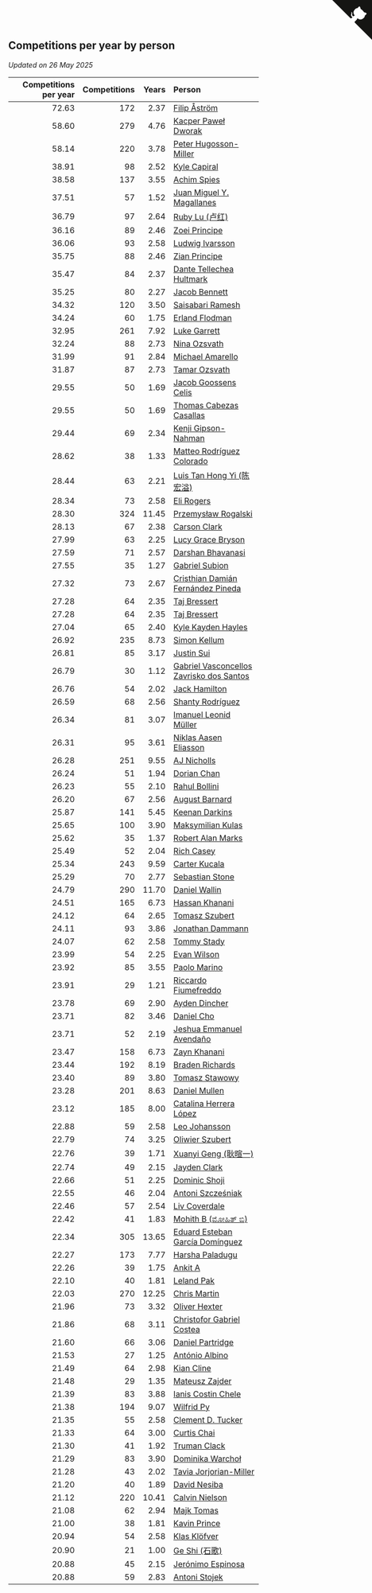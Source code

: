 ## Competitions per year by person

*Updated on 26 May 2025*

| Competitions per year | Competitions | Years | Person |
| ---: | ---: | ---: | :--- |
| 72.63 | 172 | 2.37 | [Filip Åström](https://www.worldcubeassociation.org/persons/2023ASTR01) |
| 58.60 | 279 | 4.76 | [Kacper Paweł Dworak](https://www.worldcubeassociation.org/persons/2020DWOR01) |
| 58.14 | 220 | 3.78 | [Peter Hugosson-Miller](https://www.worldcubeassociation.org/persons/2021HUGO01) |
| 38.91 | 98 | 2.52 | [Kyle Capiral](https://www.worldcubeassociation.org/persons/2022CAPI02) |
| 38.58 | 137 | 3.55 | [Achim Spies](https://www.worldcubeassociation.org/persons/2021SPIE01) |
| 37.51 | 57 | 1.52 | [Juan Miguel Y. Magallanes](https://www.worldcubeassociation.org/persons/2023MAGA09) |
| 36.79 | 97 | 2.64 | [Ruby Lu (卢红)](https://www.worldcubeassociation.org/persons/2022LURU01) |
| 36.16 | 89 | 2.46 | [Zoei Principe](https://www.worldcubeassociation.org/persons/2022PRIN09) |
| 36.06 | 93 | 2.58 | [Ludwig Ivarsson](https://www.worldcubeassociation.org/persons/2022IVAR01) |
| 35.75 | 88 | 2.46 | [Zian Principe](https://www.worldcubeassociation.org/persons/2022PRIN08) |
| 35.47 | 84 | 2.37 | [Dante Tellechea Hultmark](https://www.worldcubeassociation.org/persons/2023HULT01) |
| 35.25 | 80 | 2.27 | [Jacob Bennett](https://www.worldcubeassociation.org/persons/2023BENN04) |
| 34.32 | 120 | 3.50 | [Saisabari Ramesh](https://www.worldcubeassociation.org/persons/2021RAME01) |
| 34.24 | 60 | 1.75 | [Erland Flodman](https://www.worldcubeassociation.org/persons/2023FLOD01) |
| 32.95 | 261 | 7.92 | [Luke Garrett](https://www.worldcubeassociation.org/persons/2017GARR05) |
| 32.24 | 88 | 2.73 | [Nina Ozsvath](https://www.worldcubeassociation.org/persons/2022OZSV03) |
| 31.99 | 91 | 2.84 | [Michael Amarello](https://www.worldcubeassociation.org/persons/2022AMAR09) |
| 31.87 | 87 | 2.73 | [Tamar Ozsvath](https://www.worldcubeassociation.org/persons/2022OZSV04) |
| 29.55 | 50 | 1.69 | [Jacob Goossens Celis](https://www.worldcubeassociation.org/persons/2023CELI06) |
| 29.55 | 50 | 1.69 | [Thomas Cabezas Casallas](https://www.worldcubeassociation.org/persons/2023CASA08) |
| 29.44 | 69 | 2.34 | [Kenji Gipson-Nahman](https://www.worldcubeassociation.org/persons/2023GIPS01) |
| 28.62 | 38 | 1.33 | [Matteo Rodríguez Colorado](https://www.worldcubeassociation.org/persons/2024COLO04) |
| 28.44 | 63 | 2.21 | [Luis Tan Hong Yi (陈宏溢)](https://www.worldcubeassociation.org/persons/2023YILU01) |
| 28.34 | 73 | 2.58 | [Eli Rogers](https://www.worldcubeassociation.org/persons/2022ROGE05) |
| 28.30 | 324 | 11.45 | [Przemysław Rogalski](https://www.worldcubeassociation.org/persons/2013ROGA02) |
| 28.13 | 67 | 2.38 | [Carson Clark](https://www.worldcubeassociation.org/persons/2023CLAR02) |
| 27.99 | 63 | 2.25 | [Lucy Grace Bryson](https://www.worldcubeassociation.org/persons/2023BRYS01) |
| 27.59 | 71 | 2.57 | [Darshan Bhavanasi](https://www.worldcubeassociation.org/persons/2022BHAV01) |
| 27.55 | 35 | 1.27 | [Gabriel Subion](https://www.worldcubeassociation.org/persons/2024SUBI01) |
| 27.32 | 73 | 2.67 | [Cristhian Damián Fernández Pineda](https://www.worldcubeassociation.org/persons/2022PINE05) |
| 27.28 | 64 | 2.35 | [Taj Bressert](https://www.worldcubeassociation.org/persons/2023BRES01) |
| 27.28 | 64 | 2.35 | [Taj Bressert](https://www.worldcubeassociation.org/persons/2023BRES01) |
| 27.04 | 65 | 2.40 | [Kyle Kayden Hayles](https://www.worldcubeassociation.org/persons/2022HAYL02) |
| 26.92 | 235 | 8.73 | [Simon Kellum](https://www.worldcubeassociation.org/persons/2016KELL12) |
| 26.81 | 85 | 3.17 | [Justin Sui](https://www.worldcubeassociation.org/persons/2022SUIJ01) |
| 26.79 | 30 | 1.12 | [Gabriel Vasconcellos Zavrisko dos Santos](https://www.worldcubeassociation.org/persons/2024SANT39) |
| 26.76 | 54 | 2.02 | [Jack Hamilton](https://www.worldcubeassociation.org/persons/2023HAMI08) |
| 26.59 | 68 | 2.56 | [Shanty Rodríguez](https://www.worldcubeassociation.org/persons/2022CUBI01) |
| 26.34 | 81 | 3.07 | [Imanuel Leonid Müller](https://www.worldcubeassociation.org/persons/2022MULL02) |
| 26.31 | 95 | 3.61 | [Niklas Aasen Eliasson](https://www.worldcubeassociation.org/persons/2021ELIA01) |
| 26.28 | 251 | 9.55 | [AJ Nicholls](https://www.worldcubeassociation.org/persons/2015NICH04) |
| 26.24 | 51 | 1.94 | [Dorian Chan](https://www.worldcubeassociation.org/persons/2023DORI01) |
| 26.23 | 55 | 2.10 | [Rahul Bollini](https://www.worldcubeassociation.org/persons/2023BOLL01) |
| 26.20 | 67 | 2.56 | [August Barnard](https://www.worldcubeassociation.org/persons/2022BARN21) |
| 25.87 | 141 | 5.45 | [Keenan Darkins](https://www.worldcubeassociation.org/persons/2019DARK02) |
| 25.65 | 100 | 3.90 | [Maksymilian Kulas](https://www.worldcubeassociation.org/persons/2021KULA02) |
| 25.62 | 35 | 1.37 | [Robert Alan Marks](https://www.worldcubeassociation.org/persons/2024MARK03) |
| 25.49 | 52 | 2.04 | [Rich Casey](https://www.worldcubeassociation.org/persons/2023CASE06) |
| 25.34 | 243 | 9.59 | [Carter Kucala](https://www.worldcubeassociation.org/persons/2015KUCA01) |
| 25.29 | 70 | 2.77 | [Sebastian Stone](https://www.worldcubeassociation.org/persons/2022STON09) |
| 24.79 | 290 | 11.70 | [Daniel Wallin](https://www.worldcubeassociation.org/persons/2013WALL03) |
| 24.51 | 165 | 6.73 | [Hassan Khanani](https://www.worldcubeassociation.org/persons/2018KHAN26) |
| 24.12 | 64 | 2.65 | [Tomasz Szubert](https://www.worldcubeassociation.org/persons/2022SZUB02) |
| 24.11 | 93 | 3.86 | [Jonathan Dammann](https://www.worldcubeassociation.org/persons/2021DAMM01) |
| 24.07 | 62 | 2.58 | [Tommy Stady](https://www.worldcubeassociation.org/persons/2022STAD01) |
| 23.99 | 54 | 2.25 | [Evan Wilson](https://www.worldcubeassociation.org/persons/2023WILS11) |
| 23.92 | 85 | 3.55 | [Paolo Marino](https://www.worldcubeassociation.org/persons/2021MARI04) |
| 23.91 | 29 | 1.21 | [Riccardo Fiumefreddo](https://www.worldcubeassociation.org/persons/2024RICC01) |
| 23.78 | 69 | 2.90 | [Ayden Dincher](https://www.worldcubeassociation.org/persons/2022DINC01) |
| 23.71 | 82 | 3.46 | [Daniel Cho](https://www.worldcubeassociation.org/persons/2021CHOD01) |
| 23.71 | 52 | 2.19 | [Jeshua Emmanuel Avendaño](https://www.worldcubeassociation.org/persons/2023AVEN01) |
| 23.47 | 158 | 6.73 | [Zayn Khanani](https://www.worldcubeassociation.org/persons/2018KHAN28) |
| 23.44 | 192 | 8.19 | [Braden Richards](https://www.worldcubeassociation.org/persons/2017RICH02) |
| 23.40 | 89 | 3.80 | [Tomasz Stawowy](https://www.worldcubeassociation.org/persons/2021STAW01) |
| 23.28 | 201 | 8.63 | [Daniel Mullen](https://www.worldcubeassociation.org/persons/2016MULL04) |
| 23.12 | 185 | 8.00 | [Catalina Herrera López](https://www.worldcubeassociation.org/persons/2017LOPE31) |
| 22.88 | 59 | 2.58 | [Leo Johansson](https://www.worldcubeassociation.org/persons/2022JOHA08) |
| 22.79 | 74 | 3.25 | [Oliwier Szubert](https://www.worldcubeassociation.org/persons/2022SZUB01) |
| 22.76 | 39 | 1.71 | [Xuanyi Geng (耿暄一)](https://www.worldcubeassociation.org/persons/2023GENG02) |
| 22.74 | 49 | 2.15 | [Jayden Clark](https://www.worldcubeassociation.org/persons/2023CLAR13) |
| 22.66 | 51 | 2.25 | [Dominic Shoji](https://www.worldcubeassociation.org/persons/2023SHOJ01) |
| 22.55 | 46 | 2.04 | [Antoni Szcześniak](https://www.worldcubeassociation.org/persons/2023SZCZ04) |
| 22.46 | 57 | 2.54 | [Liv Coverdale](https://www.worldcubeassociation.org/persons/2022COVE02) |
| 22.42 | 41 | 1.83 | [Mohith B (ಮೋಹಿತ್ ಬಿ)](https://www.worldcubeassociation.org/persons/2023BMOH01) |
| 22.34 | 305 | 13.65 | [Eduard Esteban García Domínguez](https://www.worldcubeassociation.org/persons/2011EDUA01) |
| 22.27 | 173 | 7.77 | [Harsha Paladugu](https://www.worldcubeassociation.org/persons/2017PALA08) |
| 22.26 | 39 | 1.75 | [Ankit A](https://www.worldcubeassociation.org/persons/2023AANK01) |
| 22.10 | 40 | 1.81 | [Leland Pak](https://www.worldcubeassociation.org/persons/2023PAKL02) |
| 22.03 | 270 | 12.25 | [Chris Martin](https://www.worldcubeassociation.org/persons/2013MART03) |
| 21.96 | 73 | 3.32 | [Oliver Hexter](https://www.worldcubeassociation.org/persons/2022HEXT01) |
| 21.86 | 68 | 3.11 | [Christofor Gabriel Costea](https://www.worldcubeassociation.org/persons/2022COST03) |
| 21.60 | 66 | 3.06 | [Daniel Partridge](https://www.worldcubeassociation.org/persons/2022PART02) |
| 21.53 | 27 | 1.25 | [António Albino](https://www.worldcubeassociation.org/persons/2024ALBI01) |
| 21.49 | 64 | 2.98 | [Kian Cline](https://www.worldcubeassociation.org/persons/2022CLIN01) |
| 21.48 | 29 | 1.35 | [Mateusz Zajder](https://www.worldcubeassociation.org/persons/2024ZAJD01) |
| 21.39 | 83 | 3.88 | [Ianis Costin Chele](https://www.worldcubeassociation.org/persons/2021CHEL01) |
| 21.38 | 194 | 9.07 | [Wilfrid Py](https://www.worldcubeassociation.org/persons/2016PYWI01) |
| 21.35 | 55 | 2.58 | [Clement D. Tucker](https://www.worldcubeassociation.org/persons/2022TUCK09) |
| 21.33 | 64 | 3.00 | [Curtis Chai](https://www.worldcubeassociation.org/persons/2022CHAI02) |
| 21.30 | 41 | 1.92 | [Truman Clack](https://www.worldcubeassociation.org/persons/2023CLAC02) |
| 21.29 | 83 | 3.90 | [Dominika Warchoł](https://www.worldcubeassociation.org/persons/2021WARC01) |
| 21.28 | 43 | 2.02 | [Tavia Jorjorian-Miller](https://www.worldcubeassociation.org/persons/2023JORJ01) |
| 21.20 | 40 | 1.89 | [David Nesiba](https://www.worldcubeassociation.org/persons/2023NESI01) |
| 21.12 | 220 | 10.41 | [Calvin Nielson](https://www.worldcubeassociation.org/persons/2014NIEL03) |
| 21.08 | 62 | 2.94 | [Majk Tomas](https://www.worldcubeassociation.org/persons/2022TOMA05) |
| 21.00 | 38 | 1.81 | [Kavin Prince](https://www.worldcubeassociation.org/persons/2023PRIN02) |
| 20.94 | 54 | 2.58 | [Klas Klöfver](https://www.worldcubeassociation.org/persons/2022KLOF01) |
| 20.90 | 21 | 1.00 | [Ge Shi (石歌)](https://www.worldcubeassociation.org/persons/2024GESH01) |
| 20.88 | 45 | 2.15 | [Jerónimo Espinosa](https://www.worldcubeassociation.org/persons/2023ESPI07) |
| 20.88 | 59 | 2.83 | [Antoni Stojek](https://www.worldcubeassociation.org/persons/2022STOJ03) |


<a href="https://github.com/jonatanklosko/wca_statistics" class="github-corner" aria-label="View source on Github"><svg width="80" height="80" viewBox="0 0 250 250" style="fill:#151513; color:#fff; position: absolute; top: 0; border: 0; right: 0;" aria-hidden="true"><path d="M0,0 L115,115 L130,115 L142,142 L250,250 L250,0 Z"></path><path d="M128.3,109.0 C113.8,99.7 119.0,89.6 119.0,89.6 C122.0,82.7 120.5,78.6 120.5,78.6 C119.2,72.0 123.4,76.3 123.4,76.3 C127.3,80.9 125.5,87.3 125.5,87.3 C122.9,97.6 130.6,101.9 134.4,103.2" fill="currentColor" style="transform-origin: 130px 106px;" class="octo-arm"></path><path d="M115.0,115.0 C114.9,115.1 118.7,116.5 119.8,115.4 L133.7,101.6 C136.9,99.2 139.9,98.4 142.2,98.6 C133.8,88.0 127.5,74.4 143.8,58.0 C148.5,53.4 154.0,51.2 159.7,51.0 C160.3,49.4 163.2,43.6 171.4,40.1 C171.4,40.1 176.1,42.5 178.8,56.2 C183.1,58.6 187.2,61.8 190.9,65.4 C194.5,69.0 197.7,73.2 200.1,77.6 C213.8,80.2 216.3,84.9 216.3,84.9 C212.7,93.1 206.9,96.0 205.4,96.6 C205.1,102.4 203.0,107.8 198.3,112.5 C181.9,128.9 168.3,122.5 157.7,114.1 C157.9,116.9 156.7,120.9 152.7,124.9 L141.0,136.5 C139.8,137.7 141.6,141.9 141.8,141.8 Z" fill="currentColor" class="octo-body"></path></svg></a><style>.github-corner:hover .octo-arm{animation:octocat-wave 560ms ease-in-out}@keyframes octocat-wave{0%,100%{transform:rotate(0)}20%,60%{transform:rotate(-25deg)}40%,80%{transform:rotate(10deg)}}@media (max-width:500px){.github-corner:hover .octo-arm{animation:none}.github-corner .octo-arm{animation:octocat-wave 560ms ease-in-out}}</style>
